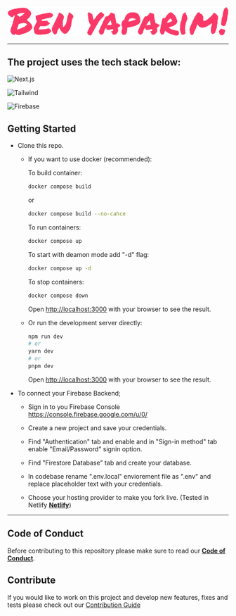<div align="center">

![Ben Yaparım Logo](/public/images/logo.png)

</div>

---

## The project uses the tech stack below: 

![Next.js](https://img.shields.io/badge/next.js-000000?style=for-the-badge&logo=nextdotjs&logoColor=white)

![Tailwind](https://img.shields.io/badge/Tailwind_CSS-38B2AC?style=for-the-badge&logo=tailwind-css&logoColor=white)

![Firebase](https://img.shields.io/badge/firebase-ffca28?style=for-the-badge&logo=firebase&logoColor=black)

## Getting Started

- Clone this repo.    
    - If you want to use docker (recommended):


        To build container:
        ```bash
        docker compose build
        ```
        or
        ```bash
        docker compose build --no-cahce
        ```

        To run containers:

        ```bash
        docker compose up
        ```

        To start with deamon mode add "-d" flag:

        ```bash
        docker compose up -d
        ```

        To stop containers:

        ```bash
        docker compose down
        ```

        Open [http://localhost:3000](http://localhost:3000) with your browser to see the result.

    - Or run the development server directly:

        ```bash
        npm run dev
        # or
        yarn dev
        # or
        pnpm dev
        ```

        Open [http://localhost:3000](http://localhost:3000) with your browser to see the result.
- To connect your Firebase Backend;
     - Sign in to you Firebase Console <a href="https://console.firebase.google.com/u/0/">https://console.firebase.google.com/u/0/</a>
     
    - Create a new project and save your credentials.
    - Find "Authentication" tab and enable and in "Sign-in method" tab enable "Email/Password" signin option.
    - Find "Firestore Database" tab and create your database.
    - In codebase rename ".env.local" enviorement file as ".env" and replace placeholder text with your credentials.
    - Choose your hosting provider to make you fork live. (Tested in Netlify **[Netlify](https://www.netlify.com/)**)


---
## Code of Conduct
Before contributing to this repository please make sure to read our **[Code of Conduct](./.github/code_of_conduct.md)**.

## Contribute
If you would like to work on this project and develop new features, fixes and tests please check out our [Contribution Guide](./.github/contribute.md)

